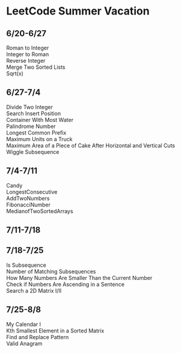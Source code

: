 # LeetCode Summer Vacation
## 6/20-6/27<br>
Roman to Integer<br>
Integer to Roman<br>
Reverse Integer<br>
Merge Two Sorted Lists<br>
Sqrt(x)<br>
## 6/27-7/4<br>
Divide Two Integer<br>
Search Insert Position<br>
Container With Most Water<br>
Palindrome Number<br>
Longest Common Prefix<br>
Maximum Units on a Truck<br>
Maximum Area of a Piece of Cake After Horizontal and Vertical Cuts<br>
Wiggle Subsequence<br>
## 7/4-7/11<br>
Candy<br>
LongestConsecutive<br>
AddTwoNumbers<br>
FibonacciNumber<br>
MedianofTwoSortedArrays<br>
## 7/11-7/18<br>
## 7/18-7/25<br>
Is Subsequence<br>
Number of Matching Subsequences<br>
How Many Numbers Are Smaller Than the Current Number<br>
Check if Numbers Are Ascending in a Sentence<br>
Search a 2D Matrix I/II<br>
## 7/25-8/8<br>
My Calendar I<br>
Kth Smallest Element in a Sorted Matrix<br>
Find and Replace Pattern<br>
Valid Anagram<br>
